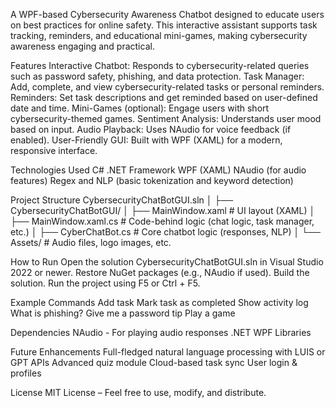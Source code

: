 A WPF-based Cybersecurity Awareness Chatbot designed to educate users on best practices for online safety. This interactive assistant supports task tracking, reminders, and educational mini-games, making cybersecurity awareness engaging and practical.

Features
Interactive Chatbot: Responds to cybersecurity-related queries such as password safety, phishing, and data protection.
Task Manager: Add, complete, and view cybersecurity-related tasks or personal reminders.
Reminders: Set task descriptions and get reminded based on user-defined date and time.
Mini-Games (optional): Engage users with short cybersecurity-themed games.
Sentiment Analysis: Understands user mood based on input.
Audio Playback: Uses NAudio for voice feedback (if enabled).
User-Friendly GUI: Built with WPF (XAML) for a modern, responsive interface.

Technologies Used
C#
.NET Framework
WPF (XAML)
NAudio (for audio features)
Regex and NLP (basic tokenization and keyword detection)

Project Structure
CybersecurityChatBotGUI.sln
│
├── CybersecurityChatBotGUI/
│   ├── MainWindow.xaml           # UI layout (XAML)
│   ├── MainWindow.xaml.cs       # Code-behind logic (chat logic, task manager, etc.)
│   ├── CyberChatBot.cs          # Core chatbot logic (responses, NLP)
│   └── Assets/                  # Audio files, logo images, etc.

How to Run
Open the solution CybersecurityChatBotGUI.sln in Visual Studio 2022 or newer.
Restore NuGet packages (e.g., NAudio if used).
Build the solution.
Run the project using F5 or Ctrl + F5.

Example Commands
Add task
Mark task as completed
Show activity log
What is phishing?
Give me a password tip
Play a game

Dependencies
NAudio - For playing audio responses
.NET WPF Libraries

Future Enhancements
Full-fledged natural language processing with LUIS or GPT APIs
Advanced quiz module
Cloud-based task sync
User login & profiles

License
MIT License – Feel free to use, modify, and distribute.
